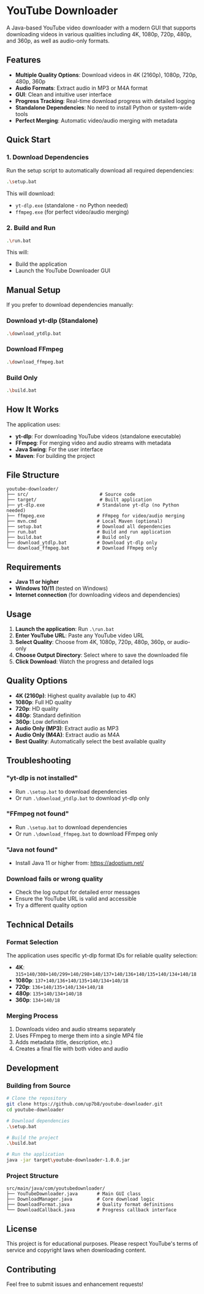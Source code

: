 # YouTube Downloader

A Java-based YouTube video downloader with a modern GUI that supports downloading videos in various qualities including 4K, 1080p, 720p, 480p, and 360p, as well as audio-only formats.

## Features

- **Multiple Quality Options**: Download videos in 4K (2160p), 1080p, 720p, 480p, 360p
- **Audio Formats**: Extract audio in MP3 or M4A format
- **GUI**: Clean and intuitive user interface
- **Progress Tracking**: Real-time download progress with detailed logging
- **Standalone Dependencies**: No need to install Python or system-wide tools
- **Perfect Merging**: Automatic video/audio merging with metadata

## Quick Start

### 1. Download Dependencies
Run the setup script to automatically download all required dependencies:

```bash
.\setup.bat
```

This will download:
- `yt-dlp.exe` (standalone - no Python needed)
- `ffmpeg.exe` (for perfect video/audio merging)

### 2. Build and Run
```bash
.\run.bat
```

This will:
- Build the application
- Launch the YouTube Downloader GUI

## Manual Setup

If you prefer to download dependencies manually:

### Download yt-dlp (Standalone)
```bash
.\download_ytdlp.bat
```

### Download FFmpeg
```bash
.\download_ffmpeg.bat
```

### Build Only
```bash
.\build.bat
```

## How It Works

The application uses:
- **yt-dlp**: For downloading YouTube videos (standalone executable)
- **FFmpeg**: For merging video and audio streams with metadata
- **Java Swing**: For the user interface
- **Maven**: For building the project

## File Structure

```
youtube-downloader/
├── src/                          # Source code
├── target/                       # Built application
├── yt-dlp.exe                   # Standalone yt-dlp (no Python needed)
├── ffmpeg.exe                   # FFmpeg for video/audio merging
├── mvn.cmd                      # Local Maven (optional)
├── setup.bat                    # Download all dependencies
├── run.bat                      # Build and run application
├── build.bat                    # Build only
├── download_ytdlp.bat           # Download yt-dlp only
└── download_ffmpeg.bat          # Download FFmpeg only
```

## Requirements

- **Java 11 or higher**
- **Windows 10/11** (tested on Windows)
- **Internet connection** (for downloading videos and dependencies)

## Usage

1. **Launch the application**: Run `.\run.bat`
2. **Enter YouTube URL**: Paste any YouTube video URL
3. **Select Quality**: Choose from 4K, 1080p, 720p, 480p, 360p, or audio-only
4. **Choose Output Directory**: Select where to save the downloaded file
5. **Click Download**: Watch the progress and detailed logs

## Quality Options

- **4K (2160p)**: Highest quality available (up to 4K)
- **1080p**: Full HD quality
- **720p**: HD quality
- **480p**: Standard definition
- **360p**: Low definition
- **Audio Only (MP3)**: Extract audio as MP3
- **Audio Only (M4A)**: Extract audio as M4A
- **Best Quality**: Automatically select the best available quality

## Troubleshooting

### "yt-dlp is not installed"
- Run `.\setup.bat` to download dependencies
- Or run `.\download_ytdlp.bat` to download yt-dlp only

### "FFmpeg not found"
- Run `.\setup.bat` to download dependencies
- Or run `.\download_ffmpeg.bat` to download FFmpeg only

### "Java not found"
- Install Java 11 or higher from: https://adoptium.net/

### Download fails or wrong quality
- Check the log output for detailed error messages
- Ensure the YouTube URL is valid and accessible
- Try a different quality option

## Technical Details

### Format Selection
The application uses specific yt-dlp format IDs for reliable quality selection:
- **4K**: `315+140/308+140/299+140/298+140/137+140/136+140/135+140/134+140/18`
- **1080p**: `137+140/136+140/135+140/134+140/18`
- **720p**: `136+140/135+140/134+140/18`
- **480p**: `135+140/134+140/18`
- **360p**: `134+140/18`

### Merging Process
1. Downloads video and audio streams separately
2. Uses FFmpeg to merge them into a single MP4 file
3. Adds metadata (title, description, etc.)
4. Creates a final file with both video and audio

## Development

### Building from Source
```bash
# Clone the repository
git clone https://github.com/up7b8/youtube-downloader.git
cd youtube-downloader

# Download dependencies
.\setup.bat

# Build the project
.\build.bat

# Run the application
java -jar target\youtube-downloader-1.0.0.jar
```

### Project Structure
```
src/main/java/com/youtubedownloader/
├── YouTubeDownloader.java       # Main GUI class
├── DownloadManager.java         # Core download logic
├── DownloadFormat.java          # Quality format definitions
└── DownloadCallback.java        # Progress callback interface
```

## License

This project is for educational purposes. Please respect YouTube's terms of service and copyright laws when downloading content.

## Contributing

Feel free to submit issues and enhancement requests!
